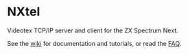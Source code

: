 # NXtel

Videotex TCP/IP server and client for the ZX Spectrum Next.

See the [wiki](wiki) for documentation and tutorials, or read the [FAQ](wiki/FAQ).



